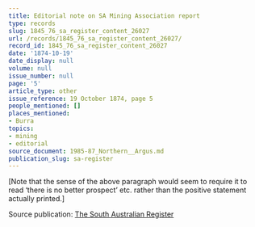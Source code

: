```yaml
---
title: Editorial note on SA Mining Association report
type: records
slug: 1845_76_sa_register_content_26027
url: /records/1845_76_sa_register_content_26027/
record_id: 1845_76_sa_register_content_26027
date: '1874-10-19'
date_display: null
volume: null
issue_number: null
page: '5'
article_type: other
issue_reference: 19 October 1874, page 5
people_mentioned: []
places_mentioned:
- Burra
topics:
- mining
- editorial
source_document: 1985-87_Northern__Argus.md
publication_slug: sa-register
---
```


[Note that the sense of the above paragraph would seem to require it to read ‘there is no better prospect’ etc. rather than the positive statement actually printed.]

Source publication: [The South Australian Register](/publications/sa-register/)
